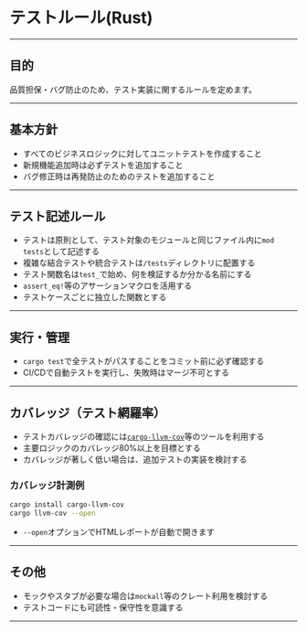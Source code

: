 # テストルール(Rust)

---

## 目的

品質担保・バグ防止のため、テスト実装に関するルールを定めます。

---

## 基本方針

- すべてのビジネスロジックに対してユニットテストを作成すること
- 新規機能追加時は必ずテストを追加すること
- バグ修正時は再発防止のためのテストを追加すること

---

## テスト記述ルール

- テストは原則として、テスト対象のモジュールと同じファイル内に`mod tests`として記述する
- 複雑な結合テストや統合テストは`/tests`ディレクトリに配置する
- テスト関数名は`test_`で始め、何を検証するか分かる名前にする
- `assert_eq!`等のアサーションマクロを活用する
- テストケースごとに独立した関数とする

---

## 実行・管理

- `cargo test`で全テストがパスすることをコミット前に必ず確認する
- CI/CDで自動テストを実行し、失敗時はマージ不可とする

---

## カバレッジ（テスト網羅率）

- テストカバレッジの確認には[`cargo-llvm-cov`](https://github.com/taiki-e/cargo-llvm-cov)等のツールを利用する
- 主要ロジックのカバレッジ80%以上を目標とする
- カバレッジが著しく低い場合は、追加テストの実装を検討する

### カバレッジ計測例

```sh
cargo install cargo-llvm-cov
cargo llvm-cov --open
```
- `--open`オプションでHTMLレポートが自動で開きます

---

## その他

- モックやスタブが必要な場合は`mockall`等のクレート利用を検討する
- テストコードにも可読性・保守性を意識する

---
